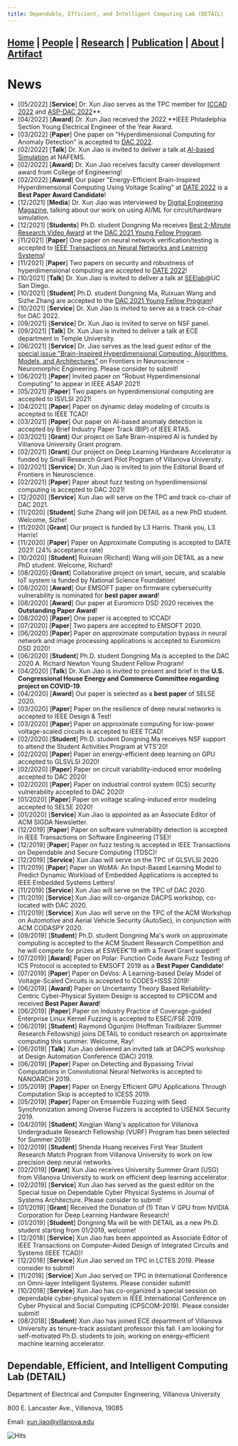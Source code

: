 ```yaml
---
title: Dependable, Efficient, and Intelligent Computing Lab (DETAIL)
---
```

## [**Home**](./) | [People](./people) | [Research](./research) | [Publication](./publication) | [About](./about) | [Artifact](./artifact) 

# News
* [05/2022] [**Service**] Dr. Xun Jiao serves as the TPC member for [ICCAD 2022](https://iccad.com) and [ASP-DAC 2022](https://www.aspdac.com/aspdac2023/)**.
* [04/2022] [**Award**] Dr. Xun Jiao received the 2022 **IEEE Philadelphia Section Young Electrical Engineer of the Year Award.
* [03/2022] [**Paper**] One paper on "Hyperdimensional Computing for Anomaly Detection" is accepted to [DAC 2022](https://www.dac.com/).  
* [02/2022] [**Talk**] Dr. Xun Jiao is invited to deliver a talk at [AI-based Simulation](https://www.nafems.org/events/nafems/2022/ai-data-driven-models-and-machine-learning/#:~:text=Machine%20Learning%2Dbased%20Timing%20Error%20Simulation%20of%20Microelectronic%20Circuits%20(Stage%201)) at NAFEMS. 
* [02/2022] [**Award**] Dr. Xun Jiao receives faculty career development award from College of Engineering!
* [02/2022] [**Award**] Our paper "Energy-Efficient Brain-Inspired Hyperdimensional Computing Using Voltage Scaling" at [DATE 2022](https://www.date-conference.com/programme#:~:text=ENERGY%2DEFFICIENT%20BRAIN%2DINSPIRED%20HYPERDIMENSIONAL%20COMPUTING%20USING%20VOLTAGE%20SCALING) is a **Best Paper Award Candidate**!
* [12/2021] [**Media**] Dr. Xun Jiao was interviewed by [Digital Engineering Magazine](https://www.digitalengineering247.com/article/the-coming-of-age-of-ai-and-machine-learning-in-design/fea), talking about our work on using AI/ML for circuit/hardware simulation.  
* [12/2021] [**Students**] Ph.D. student Dongning Ma receives [Best 2-Minute Research Video Award](https://www.youtube.com/watch?v=N-Aq0mvJTck) at the [DAC 2021 Young Fellow Program](https://www.dac.com/Attend/Students-Scholarships/Young-Student-Fellow-Program). 
* [11/2021] [**Paper**] One paper on neural network verification/testing is accepted to [IEEE Transactions on Neural Networks and Learning Systems](https://cis.ieee.org/publications/t-neural-networks-and-learning-systems)!
* [11/2021] [**Paper**] Two papers on security and robustness of hyperdimensional computing are accepted to [DATE 2022](https://www.date-conference.com/)!
* [10/2021] [**Talk**] Dr. Xun Jiao is invited to deliver a talk at [SEElab](http://varys.ucsd.edu/)@UC San Diego.
* [10/2021] [**Student**] Ph.D. student Dongning Ma, Ruixuan Wang and Sizhe Zhang are accepted to the [DAC 2021 Young Fellow Program](https://www.dac.com/Attend/Students-Scholarships/Young-Student-Fellow-Program)! 
* [10/2021] [**Service**] Dr. Xun Jiao is invited to serve as a track co-chair for DAC 2022. 
* [09/2021] [**Service**] Dr. Xun Jiao is invited to serve on NSF panel.  
* [09/2021] [**Talk**] Dr. Xun Jiao is invited to deliver a talk at ECE department in Temple University. 
* [06/2021] [**Service**] Dr. Jiao serves as the lead guest editor of the [special issue "Brain-Inspired Hyperdimensional Computing: Algorithms, Models, and Architectures"](https://www.frontiersin.org/research-topics/22893/brain-inspired-hyperdimensional-computing-algorithms-models-and-architectures) on Frontiers in Neuroscience - Neuromorphic Engineering. Please consider to submit!  
* [06/2021] [**Paper**] Invited paper on "Robust Hyperdimensional Computing" to appear in IEEE ASAP 2021!
* [05/2021] [**Paper**] Two papers on hyperdimensional computing are accepted to ISVLSI 2021!
* [04/2021] [**Paper**] Paper on dynamic delay modeling of circuits is accepted to IEEE TCAD!
* [03/2021] [**Paper**] Our paper on AI-based anomaly detection is accepted by Brief Industry Paper Track (BIP) of IEEE RTAS. 
* [03/2021] [**Grant**] Our project on Safe Brain-inspired AI is funded by Villanova University Grant program.
* [02/2021] [**Grant**] Our project on Deep Learning Hardware Accelerator is funded by Small Research Grant Pilot Program of Villanova University. 
* [02/2021] [**Service**] Dr. Xun Jiao is invited to join the Editorial Board of Frontiers in Neuroscience. 
* [02/2021] [**Paper**] Paper about fuzz testing on hyperdimensional computing is accepted to DAC 2021!
* [12/2020] [**Service**]  Xun Jiao will serve on the TPC and track co-chair of DAC 2021. 
* [11/2020] [**Student**] Sizhe Zhang will join DETAIL as a new PhD student. Welcome, Sizhe!
* [11/2020] [**Grant**] Our project is funded by L3 Harris. Thank you, L3 Harris! 
* [11/2020] [**Paper**] Paper on Approximate Computing is accepted to DATE 2021! (24% acceptance rate) 
* [10/2020] [**Student**] Ruixuan (Richard) Wang will join DETAIL as a new PhD student. Welcome, Richard!
* [08/2020] [**Grant**] Collaborative project on smart, secure, and scalable IoT system is funded by National Science Foundation!
* [08/2020] [**Award**] Our EMSOFT paper on firmware cybersecurity vulnerability is nominated for **best paper award**!
* [08/2020] [**Award**] Our paper at Euromicro DSD 2020 receives the **Outstanding Paper Award**!
* [08/2020] [**Paper**] One paper is accepted to ICCAD!
* [07/2020] [**Paper**] Two papers are accepted to EMSOFT 2020.
* [06/2020] [**Paper**] Paper on approximate computation bypass in neural network and image processing applications is accepted to Euromicro DSD 2020!
* [06/2020] [**Student**] Ph.D. student Dongning Ma is accepted to the DAC 2020 A. Richard Newton Young Student Fellow Program!
* [04/2020] [**Talk**] Dr. Xun Jiao is invited to present and brief in the **U.S. Congressional House Energy and Commerce Committee regarding project on COVID-19**.
* [04/2020] [**Award**] Our paper is selected as a **best paper** of SELSE 2020.  
* [03/2020] [**Paper**] Paper on the resilience of deep neural networks is accepted to IEEE Design & Test!
* [03/2020] [**Paper**] Paper on approximate computing for low-power voltage-scaled circuits is accepted to IEEE TCAD!
* [02/2020] [**Student**] Ph.D. student Dongning Ma receives NSF support to attend the Student Activities Program at VTS'20!
* [02/2020] [**Paper**] Paper on energy-efficient deep learning on GPU accepted to GLSVLSI 2020!
* [02/2020] [**Paper**] Paper on circuit variability-induced error modeling accepted to DAC 2020! 
* [02/2020] [**Paper**] Paper on industrial control system (ICS) security vulnerability accepted to DAC 2020!
* [01/2020] [**Paper**] Paper on voltage scaling-induced error modeling accepted to SELSE 2020! 
* [01/2020] [**Service**] Xun Jiao is appointed as an Associate Editor of ACM SIGDA Newsletter.
* [12/2019] [**Paper**] Paper on software vulnerability detection is accepted in IEEE Transactions on Software Engineering (TSE)!
* [12/2019] [**Paper**] Paper on fuzz testing is accepted in IEEE Transactions on Dependable and Secure Computing (TDSC)!
* [12/2019] [**Service**] Xun Jiao will serve on the TPC of GLSVLSI 2020. 
* [11/2019] [**Paper**] Paper on WoMA: An Input-Based Learning Model to Predict Dynamic Workload of Embedded Applications is accepted to IEEE Embedded Systems Letters!
* [11/2019] [**Service**] Xun Jiao will serve on the TPC of DAC 2020. 
* [11/2019] [**Service**] Xun Jiao will co-organize DACPS workshop, co-located with DAC 2020. 
* [11/2019] [**Service**] Xun Jiao will serve on the TPC of the ACM Workshop on Automotive and Aerial Vehicle Security (AutoSec), in conjunction with ACM CODASPY 2020. 
* [09/2019] [**Student**] Ph.D. student Dongning Ma's work on approximate computing is accepted to the ACM Student Research Competition and he will compete for prizes at ESWEEK'19 with a Travel Grant support!
* [07/2019] [**Award**] Paper on Polar: Function Code Aware Fuzz Testing of ICS Protocol is accepted to EMSOFT 2019 as a **Best Paper Candidate**!
* [07/2019] [**Paper**] Paper on DeVos: A Learning-based Delay Model of Voltage-Scaled Circuits is accepted to CODES+ISSS 2019!
* [06/2019] [**Award**] Paper on Uncertainty Theory Based Reliability-Centric Cyber-Physical System Design is accepted to CPSCOM and received **Best Paper Award**!
* [06/2019] [**Paper**] Paper on Industry Practice of Coverage-guided Enterprise Linux Kernel Fuzzing is accepted to ESEC/FSE 2019.
* [06/2019] [**Student**] Raymond Ogunjimi (Hoffman Trailblazer Summer Research Fellowship) joins DETAIL to conduct research on approximate computing this summer. Welcome, Ray!
* [06/2019] [**Talk**] Xun Jiao delivered an invited talk at DACPS workshop at Design Automation Conference (DAC) 2019.
* [06/2019] [**Paper**] Paper on Detecting and Bypassing Trivial Computations in Convolutional Neural Networks is accepted to NANOARCH 2019.
* [05/2019] [**Paper**] Paper on Energy Efficient GPU Applications Through Computation Skip is accepted to ICESS 2019.
* [05/2019] [**Paper**] Paper on Emsemble Fuzzing with Seed Synchronization among Diverse Fuzzers is accepted to USENIX Security 2019.
* [04/2019] [**Student**] Xingjian Wang's application for Villanova Undergraduate Research Fellowship (VURF) Program has been selected for Summer 2019!
* [02/2019] [**Student**] Shenda Huang receives First Year Student Research Match Program from Villanova University to work on low precision deep neural networks.
* [02/2019] [**Grant**] Xun Jiao receives University Summer Grant (USG) from Villanova University to work on efficient deep learning accelerator.
* [02/2019] [**Service**] Xun Jiao has served as the guest editor on the Special Issue on Dependable Cyber Physical Systems in Journal of Systems Architecture. Please consider to submit!
* [01/2019] [**Grant**] Received the Donation of (1) Titan V GPU from NVIDIA Corporation for Deep Learning Hardware Research! 
* [01/2019] [**Student**] Dongning Ma will be with DETAIL as a new Ph.D. student starting from 01/2019, welcome!
* [12/2018] [**Service**] Xun Jiao has been appointed as Associate Editor of IEEE Transactions on Computer-Aided Design of Integrated Circuits and Systems (IEEE TCAD)!
* [12/2018] [**Service**] Xun Jiao served on TPC in LCTES 2019. Please consider to submit!
* [11/2018] [**Service**] Xun Jiao served on TPC in International Conference on Omni-layer Intelligent Systems. Please consider submit!
* [10/2018] [**Service**] Xun Jiao has co-organized a special session on dependable cyber-physical system in IEEE International Conference on Cyber Physical and Social Computing (CPSCOM-2019). Please consider submit!
* [08/2018] [**Student**] Xun Jiao has joined ECE department of Villanova University as tenure-track assistant professor this fall. I am looking for self-motivated Ph.D. students to join, working on energy-efficient machine learning accelerator. 
  
## Dependable, Efficient, and Intelligent Computing Lab (DETAIL)
Department of Electrical and Computer Engineering, Villanova University

800 E. Lancaster Ave., Villanova, 19085

Email: xun.jiao@villanova.edu

![Hits](https://hitcounter.pythonanywhere.com/count/tag.svg?url=https%3A%2F%2Fvu-detail.github.io)
